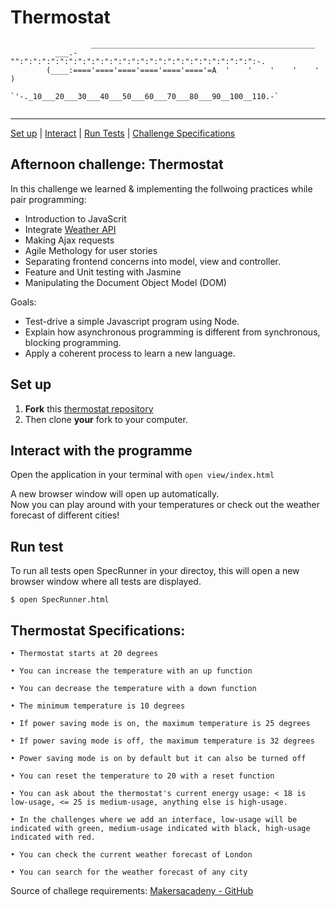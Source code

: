 Thermostat
==================

```
                  __________________________________________________
          ___.-"":":":":":":":":":":":":":":":":":":":":":":":":":":":-.
        (____:===='===='===='===='===='===='=A  '    '    '    '    '   )
            `'-._10___20___30___40___50___60___70___80___90__100__110.-`
            
```
______

[Set up](#Setup) | [Interact](#Interact) | [Run Tests](#Tests) | [Challenge Specifications](#User-Stories)

## Afternoon challenge: Thermostat
In this challenge we learned & implementing the follwoing practices while pair programming:

- Introduction to JavaScrit
- Integrate [Weather API](https://openweathermap.org/api)
- Making Ajax requests
- Agile Methology for user stories
- Separating frontend concerns into model, view and controller.
- Feature and Unit testing with Jasmine
- Manipulating the Document Object Model (DOM)

Goals:
- Test-drive a simple Javascript program using Node.
- Explain how asynchronous programming is different from synchronous, blocking programming.
- Apply a coherent process to learn a new language.

## <a name="Setup">Set up</a>

1. **Fork** this [thermostat repository](https://github.com/CorinneBosch/thermostat/)
2. Then clone **your** fork to your computer.

## <a name="Interact">Interact with the programme</a>

Open the application in your terminal with `open view/index.html`

A new browser window will open up automatically.\
Now you can play around with your temperatures or check out the weather forecast of different cities!

## <a name="Tests">Run test</a>

To run all tests open SpecRunner in your directoy, this will open a new browser window where all tests are displayed. 

```
$ open SpecRunner.html
```

## <a name="User-Stories">Thermostat Specifications:</a>
```
• Thermostat starts at 20 degrees

• You can increase the temperature with an up function

• You can decrease the temperature with a down function

• The minimum temperature is 10 degrees

• If power saving mode is on, the maximum temperature is 25 degrees

• If power saving mode is off, the maximum temperature is 32 degrees

• Power saving mode is on by default but it can also be turned off

• You can reset the temperature to 20 with a reset function

• You can ask about the thermostat's current energy usage: < 18 is low-usage, <= 25 is medium-usage, anything else is high-usage.

• In the challenges where we add an interface, low-usage will be indicated with green, medium-usage indicated with black, high-usage indicated with red.

• You can check the current weather forecast of London

• You can search for the weather forecast of any city
```
Source of challege requirements: [Makersacadeny - GitHub](https://github.com/makersacademy/course/tree/main/thermostat_es6)
